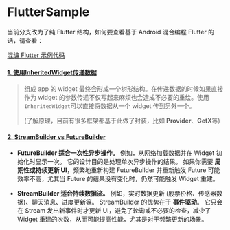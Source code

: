 # FlutterSample

当前分支改为了纯 Flutter 结构，如何要查看基于 Android 混合编程 Flutter 的话，请查看：

[混编 Flutter 示例代码](https://github.com/zhanzengyu/FlutterSamples/tree/mixed_master)

#### [1. 使用InheritedWidget传递数据](./lib/InheritedWidget)

> 组成 app 的 widget 最终会形成一个树形结构。在传递数据的时候如果直接作为 widget 的参数传递不仅写起来麻烦也会造成不必要的重绘。使用`InheritedWidget`可以直接将数据从一个 widget 传到另外一个。
>
> (了解原理，目前有很多框架都基于此做了封装，比如 **Provider**、**GetX**等)

#### [2. StreamBuilder vs FutureBuilder](./lib/Builder)

- **FutureBuilder 适合一次性异步操作。** 例如，从网络加载数据并在 Widget 初始化时显示一次。 它的设计目的是处理单次异步操作的结果。 如果你需要 **周期性或持续更新 UI**，频繁地重新构建 FutureBuilder 并重新触发 Future 可能效率不高，尤其当 Future 的结果没有变化时，仍然可能触发 Widget 重建。

- **StreamBuilder 适合持续数据流。** 例如，实时数据更新 (股票价格、传感器数据)、聊天消息、进度更新等。 StreamBuilder 的优势在于 **事件驱动**。 它只会在 Stream 发出新事件时才更新 UI，避免了轮询或不必要的检查，减少了 Widget 重建的次数，从而可能提高性能，尤其是对于频繁更新的场景。
